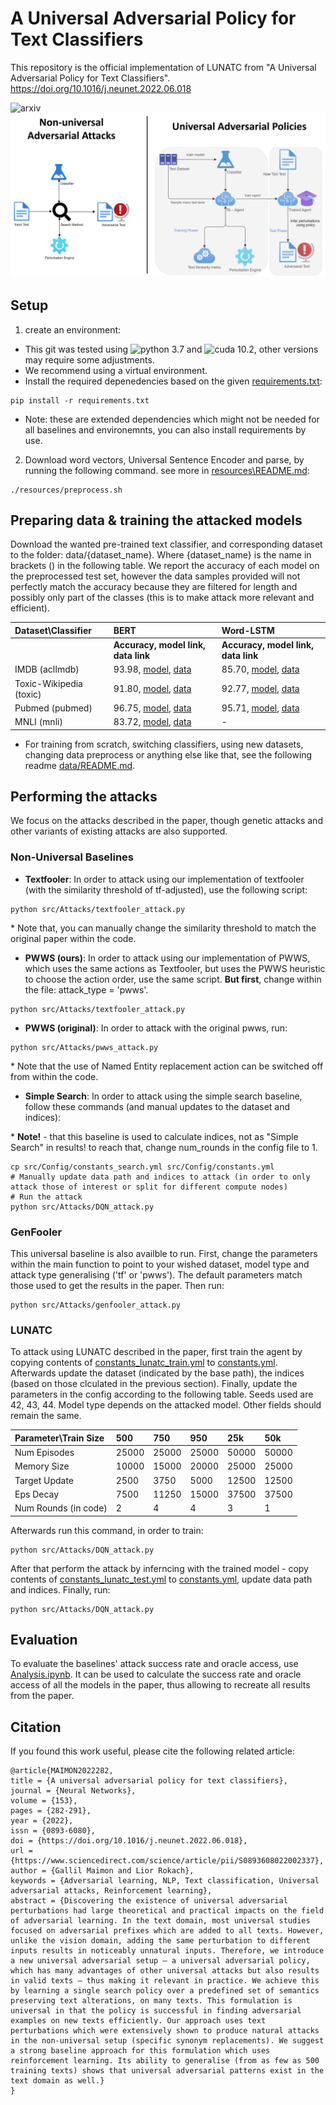 # A Universal Adversarial Policy for Text Classifiers

This repository is the official implementation of LUNATC from "A Universal Adversarial Policy for Text Classifiers". https://doi.org/10.1016/j.neunet.2022.06.018 

![arxiv](https://img.shields.io/badge/arxiv-2206.09458-darkgreen.svg)
![universal adversarial policy overview](https://github.com/gallilmaimon/LUNATC/blob/master/images/universal_comparison.png)

## Setup

1) create an environment:
- This git was tested using ![python 3.7](https://img.shields.io/badge/python-=3.7-blue.svg) and ![cuda 10.2](https://img.shields.io/badge/cuda-=10.2-bluegreen.svg), other versions may require some adjustments.
- We recommend using a virtual environment.
- Install the required depenedencies based on the given [requirements.txt](https://github.com/gallilmaimon/LUNATC/blob/master/requirements.txt):
```
pip install -r requirements.txt
```
* Note: these are extended dependencies which might not be needed for all baselines and environemnts, you can also install requirements by use.

2) Download word vectors, Universal Sentence Encoder and parse, by running the following command. see more in [resources\README.md](https://github.com/gallilmaimon/LUNATC/blob/master/resources/README.md):
```
./resources/preprocess.sh
```

## Preparing data & training the attacked models
Download the wanted pre-trained text classifier, and corresponding dataset to the folder: data/{dataset_name}. Where {dataset_name} is the name in brackets () in the following table.
We report the accuracy of each model on the preprocessed test set, however the data samples provided will not perfectly match the accuracy because they are filtered for length and possibly only part of the classes (this is to make attack more relevant and efficient).

| Dataset\Classifier      | BERT                                | Word-LSTM                           |
| :-----------------------|:----------------------------------  | :-----------------------------------|
|                         | **Accuracy, model link, data link** | **Accuracy, model link, data link** |
| IMDB (aclImdb)          | 93.98, [model](https://drive.google.com/file/d/1MtEzBmLmSn4ad-EefalzBOYyZZzltq71/view?usp=sharing), [data](https://drive.google.com/file/d/1TrpBUjGJVkObN8ktaKR2XLCXU1QkyHay/view?usp=sharing)                  |  85.70, [model](https://drive.google.com/file/d/1VQnW5uDhFGgHHj1BB4Iazt5evA_EnSRL/view?usp=sharing), [data](https://drive.google.com/file/d/1Hg-M4xmfkZ_RYVkNI9J5mgdezS2WQjZI/view?usp=sharing)                 |
| Toxic-Wikipedia (toxic) | 91.80, [model](https://drive.google.com/file/d/18NvVtoQovvzY5VKepIPUBje6ApcT1rqD/view?usp=sharing), [data](https://drive.google.com/file/d/1B6TxIZPlA19tVwkq6aF4WtjUPP2ZjMNr/view?usp=sharing)                  |  92.77, [model](https://drive.google.com/file/d/14qvEc34t_1iMNoATBGRFPF3OFyLR7qIK/view?usp=sharing), [data](https://drive.google.com/file/d/16s5bSRklIWKGCuEeG1rzcS6LGIM17cYo/view?usp=sharing)                 |
| Pubmed (pubmed)         | 96.75, [model](https://drive.google.com/file/d/1jvSXDL_TXqNEJqesh-0DA8cYArcz8rLz/view?usp=sharing), [data](https://drive.google.com/file/d/1y79fZv8cnq15ITVAHdJH-ZSbk8xlqJoT/view?usp=sharing)                  |  95.71, [model](https://drive.google.com/file/d/1-6BwUbAe6Ovx4OPa9HWvO4v-HacWNlpt/view?usp=sharing), [data](https://drive.google.com/file/d/1H-4jQpQ2Ei66GiwA5ow9iQoJq4-YLSnp/view?usp=sharing)                 |
| MNLI (mnli)             | 83.72, [model](https://drive.google.com/file/d/176MzUES9ltMGGaEoWYC4_CVt_gF1_rac/view?usp=sharing), [data](https://drive.google.com/file/d/1iMA13MEFPkAOeYgtgbUEYEQkpjPo5TqG/view?usp=sharing)                  | -                                   |


* For training from scratch, switching classifiers, using new datasets, changing data preprocess or anything else like that, see the following readme [data/README.md](https://github.com/gallilmaimon/LUNATC/blob/master/data/README.md).

## Performing the attacks
We focus on the attacks described in the paper, though genetic attacks and other variants of existing attacks are also supported.
### Non-Universal Baselines
- **Textfooler**: In order to attack using our implementation of textfooler (with the similarity threshold of tf-adjusted), use the following script:
```
python src/Attacks/textfooler_attack.py
```
\* Note that, you can manually change the similarity threshold to match the original paper within the code.

- **PWWS (ours)**: In order to attack using our implementation of PWWS, which uses the same actions as Textfooler, but uses the PWWS heuristic to choose the action order, use the same script. __But first__, change within the file: attack_type = 'pwws'.
```
python src/Attacks/textfooler_attack.py
```

- **PWWS (original)**: In order to attack with the original pwws, run:
```
python src/Attacks/pwws_attack.py
```
\* Note that the use of Named Entity replacement action can be switched off from within the code.

- **Simple Search**: In order to attack using the simple search baseline, follow these commands (and manual updates to the dataset and indices):

\* __Note!__ - that this baseline is used to calculate indices, not as "Simple Search" in results! to reach that, change num_rounds in the config file to 1.
```
cp src/Config/constants_search.yml src/Config/constants.yml
# Manually update data path and indices to attack (in order to only attack those of interest or split for different compute nodes)
# Run the attack
python src/Attacks/DQN_attack.py
```

### GenFooler
This universal baseline is also availble to run. First, change the parameters within the main function to point to your wished dataset, model type and attack type generalising ('tf' or 'pwws'). The default parameters match those used to get the results in the paper. Then run:
```
python src/Attacks/genfooler_attack.py
```

### LUNATC
To attack using LUNATC described in the paper, first train the agent by copying contents of [constants_lunatc_train.yml](https://github.com/gallilmaimon/LUNATC/blob/master/src/Config/constants_lunatc_train.yml) to [constants.yml](https://github.com/gallilmaimon/LUNATC/blob/master/src/Config/constants.yml). Afterwards update the dataset (indicated by the base path), the indices (based on those clculated in the previous section). Finally, update the parameters in the config according to the following table. Seeds used are 42, 43, 44. Model type depends on the attacked model. Other fields should remain the same.

| Parameter\Train Size | 500       | 750   | 950   | 25k   | 50k   |
| :--------------------|:----------| :-----| :-----| :-----| :-----|
| Num Episodes         | 25000     | 25000 | 25000 | 50000 | 50000 |
| Memory Size          | 10000     | 15000 | 20000 | 25000 | 25000 |
| Target Update        | 2500      | 3750  | 5000  | 12500 | 12500 |
| Eps Decay            | 7500      | 11250 | 15000 | 37500 | 37500 |
| Num Rounds (in code) | 2         |    4  |  4    | 3     | 1     |


Afterwards run this command, in order to train:
```LUNATC universal attack
python src/Attacks/DQN_attack.py 
```

After that perform the attack by inferncing with the trained model - copy contents of [constants_lunatc_test.yml](https://github.com/gallilmaimon/LUNATC/blob/master/src/Config/constants_lunatc_test.yml) to [constants.yml](https://github.com/gallilmaimon/LUNATC/blob/master/src/Config/constants.yml), update data  path and indices. Finally, run: 
```LUNATC universal attack
python src/Attacks/DQN_attack.py 
```


## Evaluation

To evaluate the baselines' attack success rate and oracle access, use [Analysis.ipynb](https://github.com/gallilmaimon/LUNATC/blob/master/Analysis.ipynb). It can be used to calculate the success rate and oracle access of all the models in the paper, thus allowing to recreate all results from the paper.

## Citation
If you found this work useful, please cite the following related article:

```
@article{MAIMON2022282,
title = {A universal adversarial policy for text classifiers},
journal = {Neural Networks},
volume = {153},
pages = {282-291},
year = {2022},
issn = {0893-6080},
doi = {https://doi.org/10.1016/j.neunet.2022.06.018},
url = {https://www.sciencedirect.com/science/article/pii/S0893608022002337},
author = {Gallil Maimon and Lior Rokach},
keywords = {Adversarial learning, NLP, Text classification, Universal adversarial attacks, Reinforcement learning},
abstract = {Discovering the existence of universal adversarial perturbations had large theoretical and practical impacts on the field of adversarial learning. In the text domain, most universal studies focused on adversarial prefixes which are added to all texts. However, unlike the vision domain, adding the same perturbation to different inputs results in noticeably unnatural inputs. Therefore, we introduce a new universal adversarial setup – a universal adversarial policy, which has many advantages of other universal attacks but also results in valid texts – thus making it relevant in practice. We achieve this by learning a single search policy over a predefined set of semantics preserving text alterations, on many texts. This formulation is universal in that the policy is successful in finding adversarial examples on new texts efficiently. Our approach uses text perturbations which were extensively shown to produce natural attacks in the non-universal setup (specific synonym replacements). We suggest a strong baseline approach for this formulation which uses reinforcement learning. Its ability to generalise (from as few as 500 training texts) shows that universal adversarial patterns exist in the text domain as well.}
}
```
